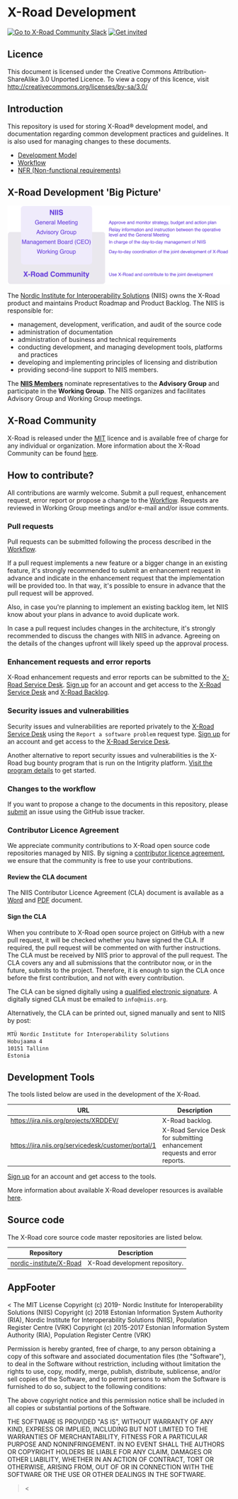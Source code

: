 # X-Road Development

[![Go to X-Road Community Slack](https://img.shields.io/badge/Go%20to%20Community%20Slack-grey.svg)](https://jointxroad.slack.com/)
[![Get invited](https://img.shields.io/badge/No%20Slack-Get%20invited-green.svg)](https://x-road.global/join-the-xroad-community)

## Licence

This document is licensed under the Creative Commons Attribution-ShareAlike 3.0 Unported Licence. To view a copy of this licence, visit http://creativecommons.org/licenses/by-sa/3.0/

## Introduction

This repository is used for storing X-Road® development model, and
documentation regarding common development practices and guidelines.
It is also used for managing changes to these documents.

- [Development Model](DEVELOPMENT_MODEL.md)
- [Workflow](WORKFLOW.md)
- [NFR (Non-functional requirements)](NFR.md)

## X-Road Development 'Big Picture'

![](IMG/xroad_development.png)

The [Nordic Institute for Interoperability Solutions](https://niis.org) (NIIS)
owns the X-Road product and maintains Product Roadmap and Product Backlog. The
NIIS is responsible for:

* management, development, verification, and audit of the source code
* administration of documentation
* administration of business and technical requirements
* conducting development, and managing development tools, platforms and practices
* developing and implementing principles of licensing and distribution
* providing second-line support to NIIS members.

The **[NIIS Members](https://www.niis.org/organization-and-management/)**
nominate representatives to the **Advisory Group** and participate in the
**Working Group**. The NIIS organizes and facilitates Advisory Group and
Working Group meetings.

## X-Road Community

X-Road is released under the [MIT](https://en.wikipedia.org/wiki/MIT_License)
licence and is available free of charge for any individual or organization.
More information about the X-Road Community can be found
[here](https://x-road.global/community).

## How to contribute?

All contributions are warmly welcome. Submit a pull request, enhancement request,
error report or propose a change to the [Workflow](WORKFLOW.md). Requests are
reviewed in Working Group meetings and/or e-mail and/or issue comments.

### Pull requests

Pull requests can be submitted following the process described in the
[Workflow](WORKFLOW.md#12-submitting-and-accepting-work).

If a pull request implements a new feature or a bigger change in an existing feature, it's strongly recommended to submit an enhancement request in advance and indicate in the enhancement request that the implementation will be provided too. In that way, it's possible to ensure in advance that the pull request will be approved.

Also, in case you're planning to implement an existing backlog item, let NIIS know about your plans in advance to avoid duplicate work.

In case a pull request includes changes in the architecture, it's strongly recommended to discuss the changes with NIIS in advance. Agreeing on the details of the changes upfront will likely speed up the approval process.

### Enhancement requests and error reports

X-Road enhancement requests and error reports can be submitted to the [X-Road Service
Desk](https://jira.niis.org/servicedesk/customer/portal/1).
[Sign up](https://jira.niis.org/secure/Signup!default.jspa) for an account and
get access to the [X-Road Service
Desk](https://jira.niis.org/servicedesk/customer/portal/1) and
[X-Road Backlog](https://jira.niis.org/projects/XRDDEV/).

### Security issues and vulnerabilities

Security issues and vulnerabilities are reported privately to the [X-Road Service
Desk](https://jira.niis.org/servicedesk/customer/portal/1) using the
`Report a software problem` request type.
[Sign up](https://jira.niis.org/secure/Signup!default.jspa) for an account and
get access to the [X-Road Service Desk](https://jira.niis.org/servicedesk/customer/portal/1).

Another alternative to report security issues and vulnerabilities is the X-Road bug bounty program that is run on the Intigrity platform. [Visit the program details](https://app.intigriti.com/programs/niis/x-road/detail) to get started.

### Changes to the workflow

If you want to propose a change to the documents in this repository, please
[submit](https://github.com/nordic-institute/X-Road-development/issues/new) an
issue using the GitHub issue tracker.

### Contributor Licence Agreement

We appreciate community contributions to X-Road open source code repositories
managed by NIIS. By signing a [contributor licence agreement](https://en.wikipedia.org/wiki/Contributor_License_Agreement),
we ensure that the community is free to use your contributions.

#### Review the CLA document

The NIIS Contributor Licence Agreement (CLA) document is available as
a [Word](docs/NIIS_Contributor_Licence_Agreement.docx) and
[PDF](docs/NIIS_Contributor_Licence_Agreement.pdf) document.

#### Sign the CLA

When you contribute to X-Road open source project on GitHub with a new pull
request, it will be checked whether you have signed the CLA. If required, the
pull request will be commented on with further instructions. The CLA must be
received by NIIS prior to approval of the pull request. The CLA covers any and
all submissions that the contributor now, or in the future, submits to the
project. Therefore, it is enough to sign the CLA once before the first
contribution, and not with every contribution.

The CLA can be signed digitally using a
[qualified electronic signature](https://ec.europa.eu/cefdigital/wiki/display/CEFDIGITAL/Introduction+to+e-signature).
A digitally signed CLA must be emailed to `info@niis.org`.

Alternatively, the CLA can be printed out, signed manually and sent to NIIS
by post:

    MTÜ Nordic Institute for Interoperability Solutions
    Hobujaama 4
    10151 Tallinn
    Estonia

## Development Tools

The tools listed below are used in the development of the X-Road.

| URL | Description |
| --- | --- |
| https://jira.niis.org/projects/XRDDEV/ | X-Road backlog. |
| https://jira.niis.org/servicedesk/customer/portal/1 | X-Road Service Desk for submitting enhancement requests and error reports. |

[Sign up](https://jira.niis.org/secure/Signup!default.jspa) for an account and
get access to the tools.

More information about available X-Road developer resources is available
[here](https://x-road.global/resources).

## Source code

The X-Road core source code master repositories are listed below.

| Repository | Description |
| --- | --- |
| [nordic-institute/X-Road](https://github.com/nordic-institute/X-Road) | X-Road development repository. |

## AppFooter 
<
   The MIT License
   Copyright (c) 2019- Nordic Institute for Interoperability Solutions (NIIS)
   Copyright (c) 2018 Estonian Information System Authority (RIA),
   Nordic Institute for Interoperability Solutions (NIIS), Population Register Centre (VRK)
   Copyright (c) 2015-2017 Estonian Information System Authority (RIA), Population Register Centre (VRK)

   Permission is hereby granted, free of charge, to any person obtaining a copy
   of this software and associated documentation files (the "Software"), to deal
   in the Software without restriction, including without limitation the rights
   to use, copy, modify, merge, publish, distribute, sublicense, and/or sell
   copies of the Software, and to permit persons to whom the Software is
   furnished to do so, subject to the following conditions:

   The above copyright notice and this permission notice shall be included in
   all copies or substantial portions of the Software.

   THE SOFTWARE IS PROVIDED "AS IS", WITHOUT WARRANTY OF ANY KIND, EXPRESS OR
   IMPLIED, INCLUDING BUT NOT LIMITED TO THE WARRANTIES OF MERCHANTABILITY,
   FITNESS FOR A PARTICULAR PURPOSE AND NONINFRINGEMENT. IN NO EVENT SHALL THE
   AUTHORS OR COPYRIGHT HOLDERS BE LIABLE FOR ANY CLAIM, DAMAGES OR OTHER
   LIABILITY, WHETHER IN AN ACTION OF CONTRACT, TORT OR OTHERWISE, ARISING FROM,
   OUT OF OR IN CONNECTION WITH THE SOFTWARE OR THE USE OR OTHER DEALINGS IN
   THE SOFTWARE.
><
<template>
  <v-footer class="footer">
    <v-container>
      <v-row>
        <v-col cols="6" sm="3" class="pt-6">
          <v-img
            :src="require('../../assets/xroad7_logo.svg')"
            height="35"
            width="132"
            max-height="35"
            max-width="132"
          ></v-img>
        </v-col>
        <v-col cols="3" class="footer-col pt-5">
          <v-row>
            <v-col>
              <span class="footer-title">{{
                $t('footer.software.title')
              }}</span>
            </v-col>
          </v-row>
          <v-row>
            <v-col class="py-0">
              {{ $t('footer.software.versionPrefix') }}&nbsp;
              <span data-test="app-footer-server-version">{{
                securityServerVersion.info || ''
              }}</span>
            </v-col>
          </v-row>
          <v-row>
            <v-col>
              <a
                rel="noopener"
                class="footer-link"
                target="_blank"
                href="https://x-road.global/feedback"
              
                {{ $t('footer.software.feedback') }}
              </a>
            </v-col>
          </v-row>
        </v-col>
        <v-col class="footer-col pt-5">
          <v-row>
            <v-col>
              <span class="footer-title">{{
                $t('footer.copyright.title')
              }}</span>
            </v-col>
          </v-row>
          <v-row>
            <v-col class="py-0">
              <a
                rel="noopener"
                class="footer-link"
                href="https://niis.org/"
                target="_blank"
              
                {{ $t('footer.copyright.company') }}
              </a>
            </v-col>
          </v-row>
          <v-row>
            <v-col>
              <a
                rel="noopener"
                class="footer-link"
                href="https://x-road.global/xroad-licence-info"
                target="_blank"
              
                {{ $t('footer.copyright.licenceInfo') }}
              </a>
            </v-col>
          </v-row>
        </v-col>
      </v-row>
    </v-container>
  </v-footer>
</template>

<script lang="ts">
import Vue from 'vue';
import { mapGetters } from 'vuex';

export default Vue.extend({
  name: 'AppFooter',
  computed: {
    ...mapGetters(['securityServerVersion']),
  },
});
</script>

<style lang="scss" scoped>
@import '../../assets/colors';
$text-color: $XRoad-Black100;

.footer {
  background: $XRoad-WarmGrey30;
  width: 100%;
  display: flex;
  flex-direction: column;
  align-items: center;
}

.footer-title {
  color: $text-color;
  font-size: 0.9rem;
  font-weight: bold;
}

.footer-col {
  color: $text-color;
  font-size: 0.875rem;
}

.footer-link {
  color: $XRoad-Purple100;
}
</style>
                
                
                                          
